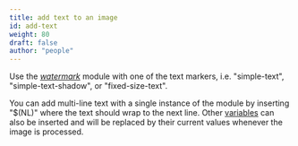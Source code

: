 ```yaml
---
title: add text to an image
id: add-text
weight: 80
draft: false
author: "people"
---
```


Use the [_watermark_](../module-reference/processing-modules/watermark.md)
module with one of the text markers, i.e. "simple-text",
"simple-text-shadow", or "fixed-size-text".

You can add multi-line text with a single instance of the module by
inserting "$(NL)" where the text should wrap to the next line.  Other
[variables](../special-topics/variables.md) can also be inserted and
will be replaced by their current values whenever the image is
processed.
